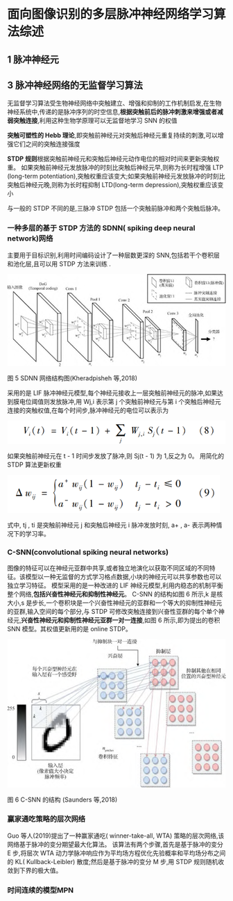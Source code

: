 # 面向图像识别的多层脉冲神经网络学习算法综述

## 1 脉冲神经元 

## 3 脉冲神经网络的无监督学习算法  

无监督学习算法受生物神经网络中突触建立、增强和抑制的工作机制启发,在生物神经系统中,传递的是脉冲序列的时空信息,**根据突触前后的脉冲刺激来增强或者减弱突触连接**,利用这种生物学原理可以无监督地学习 SNN 的权值  

**突触可塑性的 Hebb 理论**,即突触前神经元对突触后神经元重复持续的刺激,可以增强它们之间的突触连接强度  

**STDP 规则**根据突触前神经元和突触后神经元动作电位的相对时间来更新突触权重。 如果突触前神经元发放脉冲的时刻比突触后神经元早,则称为长时程增强 LTP (long-term potentiation),突触权重应该变大;如果突触前神经元发放脉冲的时刻比突触后神经元晚,则称为长时程抑制 LTD(long-term depression),突触权重应该变小  

与一般的 STDP 不同的是,三脉冲 STDP 包括一个突触前脉冲和两个突触后脉冲。  

### 一种多层的基于 STDP 方法的 SDNN( spiking deep neural network)网络

主要用于目标识别,利用时间编码设计了一种层数更深的 SNN,包括若干个卷积层和池化层,且可以用 STDP 方法来训练  .

<img src="面向图像识别的多层脉冲神经网络学习算法综述.assets/image-20231127171422555.png" alt="image-20231127171422555" style="zoom:80%;" />

图 5  SDNN 网络结构图(Kheradpisheh 等,2018) 

采用的是 LIF 脉冲神经元模型,每个神经元接收上一层突触前神经元的脉冲,如果达到膜电位阈值则发放脉冲,用 Wj,i 表示第 j 个突触前神经元与第 i 个突触后神经元连接的突触权值,在每个时间步,脉冲神经元的电位可以表示为

<img src="面向图像识别的多层脉冲神经网络学习算法综述.assets/image-20231127171607611.png" alt="image-20231127171607611" style="zoom:80%;" />

如果突触前神经元在 t - 1 时间步发放了脉冲,则 Sj(t - 1) 为 1,反之为 0。 用简化的 STDP 算法更新权重

<img src="面向图像识别的多层脉冲神经网络学习算法综述.assets/image-20231127171637235.png" alt="image-20231127171637235" style="zoom:80%;" />

式中, tj , ti 是突触前神经元 j 和突触后神经元 i 脉冲发放时刻, a+ , a- 表示两种情况下的学习率。  

### C-SNN(convolutional spiking neural networks)  

图像的特征可以在神经元亚群中共享,或者独立地演化以获取不同区域的不同特征。该模型以一种无监督的方式学习格点数据,小块的神经元可以共享参数也可以独立学习特征。 模型采用的是一种改进的 LIF 神经元模型,利用内稳态的机制平衡整个网络,**包括兴奋性神经元和抑制性神经元**。 C-SNN 的结构如图 6 所示,k 是核大小,s 是步长,一个卷积块是一个兴奋性神经元的亚群和一个等大的抑制性神经元的亚群,输入空间的每个部分,与 STDP 可修改突触连接到兴奋性亚群的每个单个神经元,**兴奋性神经元和抑制性神经元亚群一对一连接**,如图 6 所示,即为提出的卷积 SNN 模型。其权值更新用的是 online STDP。  

<img src="面向图像识别的多层脉冲神经网络学习算法综述.assets/image-20231127172128863.png" alt="image-20231127172128863" style="zoom:80%;" />

图 6 C-SNN 的结构 (Saunders 等,2018)  

### 赢家通吃策略的层次网络

Guo 等人(2019)提出了一种赢家通吃( winner-take-all, WTA) 策略的层次网络,该网络基于脉冲的变分期望最大化算法。 该算法有两个步骤,首先是基于脉冲的变分 E 步,将层次 WTA 动力学脉冲响应作为平均场方程优化先验概率和平均场分布之间的 KL( Kullback-Leibler) 散度;然后是基于脉冲的变分 M 步,用 STDP 规则随机收敛到下界的极大值。 



### 时间连续的模型MPN



